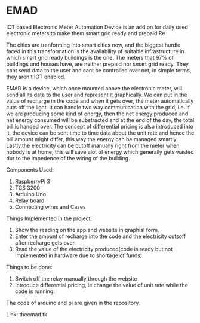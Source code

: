 # EMAD
IOT based Electronic Meter Automation Device is an add on for daily used electronic meters to make them smart grid ready and prepaid.Re

The cities are tranforming into smart cities now, and the biggest hurdle faced in this transformation is the availability of suitable infrastructure in which smart grid ready buildings is the one. The meters that 97% of buildings and houses have, are neither prepaid nor smart grid ready. They cant send data to the user and cant be controlled over net, in simple terms, they aren't IOT enabled.

EMAD is a device, which once mounted above the electronic meter, will send all its data to the user and represent it graphically. We can put in the value of recharge in the code and when it gets over, the meter automatically cuts off the light. It can handle two way communication with the grid, i.e. if we are producing some kind of energy, then the net energy produced and net energy consumed will be substracted and at the end of the day, the total bill is handed over. The concept of differential pricing is also introduced into it, the device can be sent time to time data about the unit rate and hence the bill amount might differ, this way the energy can be managed smartly. Lastly,the electricity can be cutoff manually right from the meter when nobody is at home, this will save alot of energy which generally gets wasted dur to the impedence of the wiring of the building.

Components Used:

1. RaspberryPi 3
2. TCS 3200
3. Arduino Uno
4. Relay board
5. Connecting wires and Cases

Things Implemented in the project:
1. Show the reading on the app and website in graphial form.
2. Enter the amount of recharge into the code and the electricity cutsoff after recharge gets over.
3. Read the value of the electricity produced(code is ready but not implemented in hardware due to shortage of funds)

Things to be done:
1. Switch off the relay manually through the website
2. Introduce differential pricing, ie change the value of unit rate while the code is running.

The code of arduino and pi are given in the repository.

Link: theemad.tk
